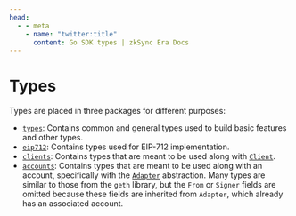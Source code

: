 ```yaml
---
head:
  - - meta
    - name: "twitter:title"
      content: Go SDK types | zkSync Era Docs
---
```


# Types

Types are placed in three packages for different purposes:

- [`types`](types.md): Contains common and general types used to build basic features and other types.
- [`eip712`](eip712.md): Contains types used for EIP-712 implementation.
- [`clients`](clients.md): Contains types that are meant to be used along with [`Client`](clients.md).
- [`accounts`](accounts.md): Contains types that are meant to be used along with an account, specifically with the
  [`Adapter`](../accounts.md) abstraction. Many types are similar to those from the `geth` library, but the `From` or `Signer` fields are omitted
  because these fields are inherited from `Adapter`, which already has an associated account.
